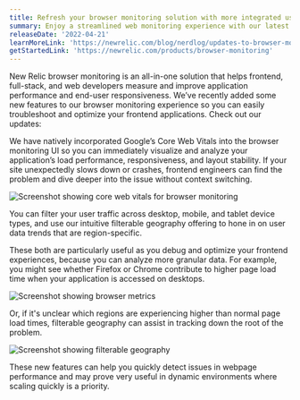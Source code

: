 ```yaml
---
title: Refresh your browser monitoring solution with more integrated user metrics
summary: Enjoy a streamlined web monitoring experience with our latest enhancements to Browser. Users now have the ability to analyze web traffic by browser and device type, filter user data by geography, and display Core Web Vitals front and center.
releaseDate: '2022-04-21'
learnMoreLink: 'https://newrelic.com/blog/nerdlog/updates-to-browser-monitoring'
getStartedLink: 'https://newrelic.com/products/browser-monitoring'
---
```


New Relic browser monitoring is an all-in-one solution that helps frontend, full-stack, and web developers measure and improve application performance and end-user responsiveness. We’ve recently added some new features to our browser monitoring experience so you can easily troubleshoot and optimize your frontend applications. Check out our updates:

We have natively incorporated Google’s Core Web Vitals into the browser monitoring UI so you can immediately visualize and analyze your application’s load performance, responsiveness, and layout stability. If your site unexpectedly slows down or crashes, frontend engineers can find the problem and dive deeper into the issue without context switching.

![Screenshot showing core web vitals for browser monitoring](/images/corewebvitals.webp 'Browser monitoring displays healthy core web vitals in green')

You can filter your user traffic across desktop, mobile, and tablet device types, and use our intuitive filterable geography offering to hone in on user data trends that are region-specific.

These both are particularly useful as you debug and optimize your frontend experiences, because you can analyze more granular data. For example, you might see whether Firefox or Chrome contribute to higher page load time when your application is accessed on desktops.

![Screenshot showing browser metrics](/images/browseroverview.webp 'Browser monitoring breaks up average page load time of desktop traffic by browser')

Or, if it's unclear which regions are experiencing higher than normal page load times, filterable geography can assist in tracking down the root of the problem.

![Screenshot showing filterable geography](/images/filterablegeo.webp 'The filterable geography feature shows average page load time by region')

These new features can help you quickly detect issues in webpage performance and may prove very useful in dynamic environments where scaling quickly is a priority.
